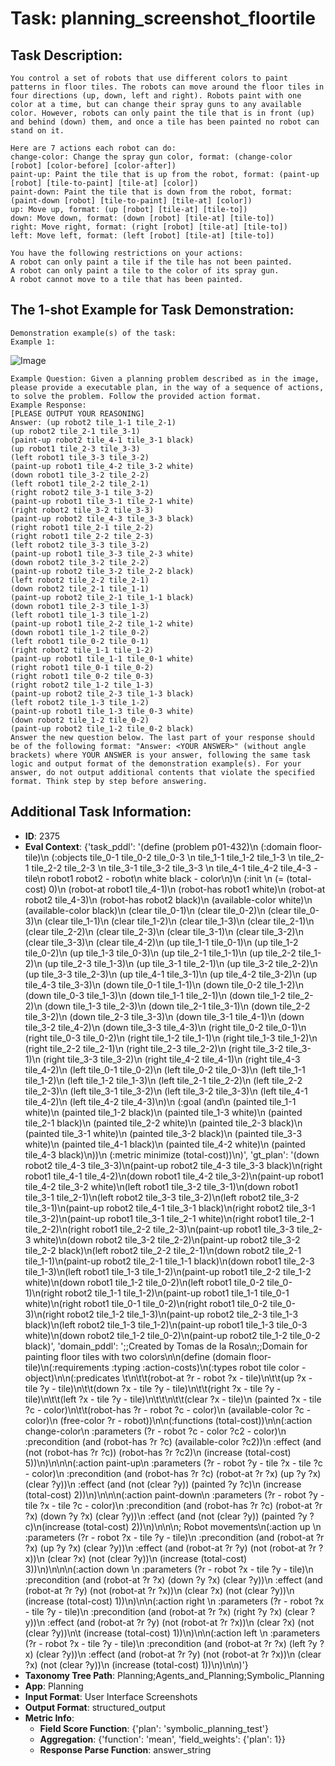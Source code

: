 # Task: planning_screenshot_floortile

## Task Description:

```
You control a set of robots that use different colors to paint patterns in floor tiles. The robots can move around the floor tiles in four directions (up, down, left and right). Robots paint with one color at a time, but can change their spray guns to any available color. However, robots can only paint the tile that is in front (up) and behind (down) them, and once a tile has been painted no robot can stand on it.

Here are 7 actions each robot can do:
change-color: Change the spray gun color, format: (change-color [robot] [color-before] [color-after])
paint-up: Paint the tile that is up from the robot, format: (paint-up [robot] [tile-to-paint] [tile-at] [color])
paint-down: Paint the tile that is down from the robot, format: (paint-down [robot] [tile-to-paint] [tile-at] [color])
up: Move up, format: (up [robot] [tile-at] [tile-to])
down: Move down, format: (down [robot] [tile-at] [tile-to])
right: Move right, format: (right [robot] [tile-at] [tile-to])
left: Move left, format: (left [robot] [tile-at] [tile-to])

You have the following restrictions on your actions:
A robot can only paint a tile if the tile has not been painted.
A robot can only paint a tile to the color of its spray gun.
A robot cannot move to a tile that has been painted.
```

## The 1-shot Example for Task Demonstration:

```
Demonstration example(s) of the task:
Example 1:
```

![Image](floortile_p3.png)

```
Example Question: Given a planning problem described as in the image, please provide a executable plan, in the way of a sequence of actions, to solve the problem. Follow the provided action format.
Example Response:
[PLEASE OUTPUT YOUR REASONING]
Answer: (up robot2 tile_1-1 tile_2-1)
(up robot2 tile_2-1 tile_3-1)
(paint-up robot2 tile_4-1 tile_3-1 black)
(up robot1 tile_2-3 tile_3-3)
(left robot1 tile_3-3 tile_3-2)
(paint-up robot1 tile_4-2 tile_3-2 white)
(down robot1 tile_3-2 tile_2-2)
(left robot1 tile_2-2 tile_2-1)
(right robot2 tile_3-1 tile_3-2)
(paint-up robot1 tile_3-1 tile_2-1 white)
(right robot2 tile_3-2 tile_3-3)
(paint-up robot2 tile_4-3 tile_3-3 black)
(right robot1 tile_2-1 tile_2-2)
(right robot1 tile_2-2 tile_2-3)
(left robot2 tile_3-3 tile_3-2)
(paint-up robot1 tile_3-3 tile_2-3 white)
(down robot2 tile_3-2 tile_2-2)
(paint-up robot2 tile_3-2 tile_2-2 black)
(left robot2 tile_2-2 tile_2-1)
(down robot2 tile_2-1 tile_1-1)
(paint-up robot2 tile_2-1 tile_1-1 black)
(down robot1 tile_2-3 tile_1-3)
(left robot1 tile_1-3 tile_1-2)
(paint-up robot1 tile_2-2 tile_1-2 white)
(down robot1 tile_1-2 tile_0-2)
(left robot1 tile_0-2 tile_0-1)
(right robot2 tile_1-1 tile_1-2)
(paint-up robot1 tile_1-1 tile_0-1 white)
(right robot1 tile_0-1 tile_0-2)
(right robot1 tile_0-2 tile_0-3)
(right robot2 tile_1-2 tile_1-3)
(paint-up robot2 tile_2-3 tile_1-3 black)
(left robot2 tile_1-3 tile_1-2)
(paint-up robot1 tile_1-3 tile_0-3 white)
(down robot2 tile_1-2 tile_0-2)
(paint-up robot2 tile_1-2 tile_0-2 black)
Answer the new question below. The last part of your response should be of the following format: "Answer: <YOUR ANSWER>" (without angle brackets) where YOUR ANSWER is your answer, following the same task logic and output format of the demonstration example(s). For your answer, do not output additional contents that violate the specified format. Think step by step before answering.
```

## Additional Task Information:

- **ID**: 2375
- **Eval Context**: {'task_pddl': '(define (problem p01-432)\n (:domain floor-tile)\n (:objects tile_0-1 tile_0-2 tile_0-3 \n           tile_1-1 tile_1-2 tile_1-3 \n           tile_2-1 tile_2-2 tile_2-3 \n           tile_3-1 tile_3-2 tile_3-3 \n           tile_4-1 tile_4-2 tile_4-3 - tile\n           robot1 robot2 - robot\n           white black - color\n)\n (:init \n   (= (total-cost) 0)\n   (robot-at robot1 tile_4-1)\n   (robot-has robot1 white)\n   (robot-at robot2 tile_4-3)\n   (robot-has robot2 black)\n   (available-color white)\n   (available-color black)\n   (clear tile_0-1)\n   (clear tile_0-2)\n   (clear tile_0-3)\n   (clear tile_1-1)\n   (clear tile_1-2)\n   (clear tile_1-3)\n   (clear tile_2-1)\n   (clear tile_2-2)\n   (clear tile_2-3)\n   (clear tile_3-1)\n   (clear tile_3-2)\n   (clear tile_3-3)\n   (clear tile_4-2)\n   (up tile_1-1 tile_0-1)\n   (up tile_1-2 tile_0-2)\n   (up tile_1-3 tile_0-3)\n   (up tile_2-1 tile_1-1)\n   (up tile_2-2 tile_1-2)\n   (up tile_2-3 tile_1-3)\n   (up tile_3-1 tile_2-1)\n   (up tile_3-2 tile_2-2)\n   (up tile_3-3 tile_2-3)\n   (up tile_4-1 tile_3-1)\n   (up tile_4-2 tile_3-2)\n   (up tile_4-3 tile_3-3)\n   (down tile_0-1 tile_1-1)\n   (down tile_0-2 tile_1-2)\n   (down tile_0-3 tile_1-3)\n   (down tile_1-1 tile_2-1)\n   (down tile_1-2 tile_2-2)\n   (down tile_1-3 tile_2-3)\n   (down tile_2-1 tile_3-1)\n   (down tile_2-2 tile_3-2)\n   (down tile_2-3 tile_3-3)\n   (down tile_3-1 tile_4-1)\n   (down tile_3-2 tile_4-2)\n   (down tile_3-3 tile_4-3)\n   (right tile_0-2 tile_0-1)\n   (right tile_0-3 tile_0-2)\n   (right tile_1-2 tile_1-1)\n   (right tile_1-3 tile_1-2)\n   (right tile_2-2 tile_2-1)\n   (right tile_2-3 tile_2-2)\n   (right tile_3-2 tile_3-1)\n   (right tile_3-3 tile_3-2)\n   (right tile_4-2 tile_4-1)\n   (right tile_4-3 tile_4-2)\n   (left tile_0-1 tile_0-2)\n   (left tile_0-2 tile_0-3)\n   (left tile_1-1 tile_1-2)\n   (left tile_1-2 tile_1-3)\n   (left tile_2-1 tile_2-2)\n   (left tile_2-2 tile_2-3)\n   (left tile_3-1 tile_3-2)\n   (left tile_3-2 tile_3-3)\n   (left tile_4-1 tile_4-2)\n   (left tile_4-2 tile_4-3)\n)\n (:goal (and\n    (painted tile_1-1 white)\n    (painted tile_1-2 black)\n    (painted tile_1-3 white)\n    (painted tile_2-1 black)\n    (painted tile_2-2 white)\n    (painted tile_2-3 black)\n    (painted tile_3-1 white)\n    (painted tile_3-2 black)\n    (painted tile_3-3 white)\n    (painted tile_4-1 black)\n    (painted tile_4-2 white)\n    (painted tile_4-3 black)\n))\n (:metric minimize (total-cost))\n)', 'gt_plan': '(down robot2 tile_4-3 tile_3-3)\n(paint-up robot2 tile_4-3 tile_3-3 black)\n(right robot1 tile_4-1 tile_4-2)\n(down robot1 tile_4-2 tile_3-2)\n(paint-up robot1 tile_4-2 tile_3-2 white)\n(left robot1 tile_3-2 tile_3-1)\n(down robot1 tile_3-1 tile_2-1)\n(left robot2 tile_3-3 tile_3-2)\n(left robot2 tile_3-2 tile_3-1)\n(paint-up robot2 tile_4-1 tile_3-1 black)\n(right robot2 tile_3-1 tile_3-2)\n(paint-up robot1 tile_3-1 tile_2-1 white)\n(right robot1 tile_2-1 tile_2-2)\n(right robot1 tile_2-2 tile_2-3)\n(paint-up robot1 tile_3-3 tile_2-3 white)\n(down robot2 tile_3-2 tile_2-2)\n(paint-up robot2 tile_3-2 tile_2-2 black)\n(left robot2 tile_2-2 tile_2-1)\n(down robot2 tile_2-1 tile_1-1)\n(paint-up robot2 tile_2-1 tile_1-1 black)\n(down robot1 tile_2-3 tile_1-3)\n(left robot1 tile_1-3 tile_1-2)\n(paint-up robot1 tile_2-2 tile_1-2 white)\n(down robot1 tile_1-2 tile_0-2)\n(left robot1 tile_0-2 tile_0-1)\n(right robot2 tile_1-1 tile_1-2)\n(paint-up robot1 tile_1-1 tile_0-1 white)\n(right robot1 tile_0-1 tile_0-2)\n(right robot1 tile_0-2 tile_0-3)\n(right robot2 tile_1-2 tile_1-3)\n(paint-up robot2 tile_2-3 tile_1-3 black)\n(left robot2 tile_1-3 tile_1-2)\n(paint-up robot1 tile_1-3 tile_0-3 white)\n(down robot2 tile_1-2 tile_0-2)\n(paint-up robot2 tile_1-2 tile_0-2 black)', 'domain_pddl': ';;Created by Tomas de la Rosa\n;;Domain for painting floor tiles with two colors\n\n(define (domain floor-tile)\n(:requirements :typing :action-costs)\n(:types robot tile color - object)\n\n(:predicates \t\n\t\t(robot-at ?r - robot ?x - tile)\n\t\t(up ?x - tile ?y - tile)\n\t\t(down ?x - tile ?y - tile)\n\t\t(right ?x - tile ?y - tile)\n\t\t(left ?x - tile ?y - tile)\n\t\t\n\t\t(clear ?x - tile)\n                (painted ?x - tile ?c - color)\n\t\t(robot-has ?r - robot ?c - color)\n                (available-color ?c - color)\n                (free-color ?r - robot))\n\n(:functions (total-cost))\n\n(:action change-color\n  :parameters (?r - robot ?c - color ?c2 - color)\n  :precondition (and (robot-has ?r ?c) (available-color ?c2))\n  :effect (and (not (robot-has ?r ?c)) (robot-has ?r ?c2)\n               (increase (total-cost) 5))\n)\n\n\n(:action paint-up\n  :parameters (?r - robot ?y - tile ?x - tile ?c - color)\n  :precondition (and (robot-has ?r ?c) (robot-at ?r ?x) (up ?y ?x) (clear ?y))\n  :effect (and (not (clear ?y)) (painted ?y ?c)\n               (increase (total-cost) 2))\n)\n\n\n(:action paint-down\n  :parameters (?r - robot ?y - tile ?x - tile ?c - color)\n  :precondition (and (robot-has ?r ?c) (robot-at ?r ?x) (down ?y ?x) (clear ?y))\n  :effect (and (not (clear ?y)) (painted ?y ?c)\n(increase (total-cost) 2))\n)\n\n\n; Robot movements\n(:action up \n  :parameters (?r - robot ?x - tile ?y - tile)\n  :precondition (and (robot-at ?r ?x) (up ?y ?x) (clear ?y))\n  :effect (and (robot-at ?r ?y) (not (robot-at ?r ?x))\n               (clear ?x) (not (clear ?y))\n               (increase (total-cost) 3))\n)\n\n\n(:action down \n  :parameters (?r - robot ?x - tile ?y - tile)\n  :precondition (and (robot-at ?r ?x) (down ?y ?x) (clear ?y))\n  :effect (and (robot-at ?r ?y) (not (robot-at ?r ?x))\n               (clear ?x) (not (clear ?y))\n               (increase (total-cost) 1))\n)\n\n(:action right \n  :parameters (?r - robot ?x - tile ?y - tile)\n  :precondition (and (robot-at ?r ?x) (right ?y ?x) (clear ?y))\n  :effect (and (robot-at ?r ?y) (not (robot-at ?r ?x))\n               (clear ?x) (not (clear ?y))\n\t       (increase (total-cost) 1))\n)\n\n(:action left \n  :parameters (?r - robot ?x - tile ?y - tile)\n  :precondition (and (robot-at ?r ?x) (left ?y ?x) (clear ?y))\n  :effect (and (robot-at ?r ?y) (not (robot-at ?r ?x))\n               (clear ?x) (not (clear ?y))\n               (increase (total-cost) 1))\n)\n\n)'}
- **Taxonomy Tree Path**: Planning;Agents_and_Planning;Symbolic_Planning
- **App**: Planning
- **Input Format**: User Interface Screenshots
- **Output Format**: structured_output
- **Metric Info**:
  - **Field Score Function**: {'plan': 'symbolic_planning_test'}
  - **Aggregation**: {'function': 'mean', 'field_weights': {'plan': 1}}
  - **Response Parse Function**: answer_string
